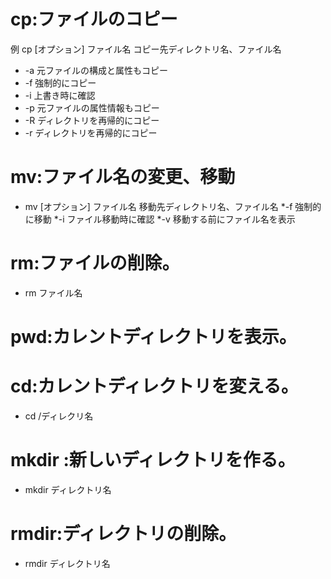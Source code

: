 
# cp:ファイルのコピー

例  cp [オプション] ファイル名 コピー先ディレクトリ名、ファイル名
* -a 元ファイルの構成と属性もコピー
* -f 強制的にコピー
* -i 上書き時に確認
* -p 元ファイルの属性情報もコピー
* -R ディレクトリを再帰的にコピー
* -r ディレクトリを再帰的にコピー


# mv:ファイル名の変更、移動
* mv [オプション] ファイル名 移動先ディレクトリ名、ファイル名
*-f	強制的に移動
*-i	ファイル移動時に確認
*-v	移動する前にファイル名を表示

# rm:ファイルの削除。
* rm ファイル名

# pwd:カレントディレクトリを表示。

# cd:カレントディレクトリを変える。
* cd /ディレクリ名

# mkdir :新しいディレクトリを作る。
* mkdir ディレクトリ名

# rmdir:ディレクトリの削除。
* rmdir ディレクトリ名
